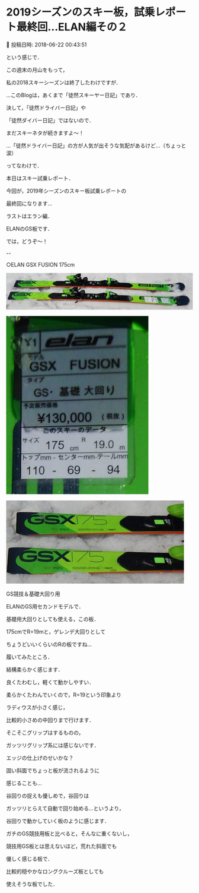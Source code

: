 # 2019シーズンのスキー板，試乗レポート最終回…ELAN編その２

📅 投稿日時: 2018-06-22 00:43:51

という感じで．


この週末の月山をもって，


私の2018スキーシーズンは終了したわけですが．





…このBlogは，あくまで「徒然スキーヤー日記」であり．


決して，「徒然ドライバー日記」や


「徒然ダイバー日記」ではないので．


まだスキーネタが続きますよ～！


…「徒然ドライバー日記」の方が人気が出そうな気配があるけど…（ちょっと涙）





ってなわけで．


本日はスキー試乗レポート．


今回が，2019年シーズンのスキー板試乗レポートの


最終回になります…





ラストはエラン編．


ELANのGS板です．





では，どうぞ～！


[]()


--





○ELAN GSX FUSION 175cm







![f9841c87cdeb2b0d6a2492d16cdc866f.jpg](images/f9841c87cdeb2b0d6a2492d16cdc866f.jpg)









![3aa5801a9836ab41131c6cbd73afb697.jpg](images/3aa5801a9836ab41131c6cbd73afb697.jpg)









![05c1bfa9d8d6794e028f34907e8c5b9f.jpg](images/05c1bfa9d8d6794e028f34907e8c5b9f.jpg)







GS競技＆基礎大回り用





ELANのGS用セカンドモデルで．


基礎用大回りとしても使える，この板．


175cmでR=19mと，ゲレンデ大回りとして


ちょうどいいくらいのRの板ですね…





履いてみたところ．


結構柔らかく感じます．


良くたわむし，軽くて動かしやすい．





柔らかくたわんでいくので，R=19という印象より


ラディウスが小さく感じ，


比較的小さめの中回りまで行けます．





そこそこグリップはするものの，


ガッツリグリップ系には感じないです．


エッジの仕上げのせいかな？


固い斜面でちょっと板が流されるように


感じることも…


谷回りの捉えも優しめで，谷回りは


ガッツリとらえて自動で回り始める…というより，


谷回りで動かしていく板のように感じます．





ガチのGS競技用板と比べると，そんなに重くないし，


競技用GS板とは思えないほど，荒れた斜面でも


優しく感じる板で．


比較的穏やかなロングクルーズ板としても


使えそうな板でした．
